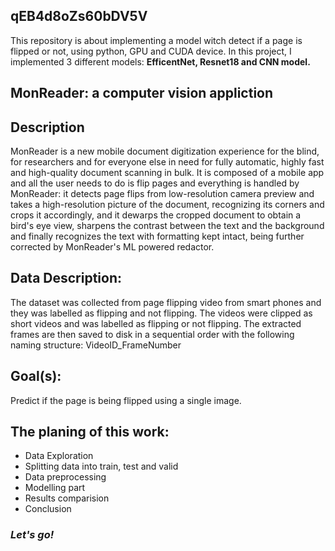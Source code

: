 ## qEB4d8oZs60bDV5V
This repository is about implementing a model witch detect if a page is flipped or not, using python, GPU and CUDA device. In this project, I implemented 3 different models: **EfficentNet, Resnet18 and CNN model.**

## MonReader: a computer vision appliction
## Description
MonReader is a new mobile document digitization experience for the blind, for researchers and for everyone else in need for fully automatic, highly fast and high-quality document scanning in bulk. It is composed of a mobile app and all the user needs to do is flip pages and everything is handled by MonReader: it detects page flips from low-resolution camera preview and takes a high-resolution picture of the document, recognizing its corners and crops it accordingly, and it dewarps the cropped document to obtain a bird's eye view, sharpens the contrast between the text and the background and finally recognizes the text with formatting kept intact, being further corrected by MonReader's ML powered redactor.

## Data Description:
The dataset was collected from page flipping video from smart phones and they was labelled as flipping and not flipping. The videos were clipped as short videos and was labelled as flipping or not flipping. The extracted frames are then saved to disk in a sequential order with the following naming structure: VideoID_FrameNumber

## Goal(s):
Predict if the page is being flipped using a single image.

## The planing of this work: 
* Data Exploration
* Splitting data into train, test and valid
* Data preprocessing
* Modelling part
* Results comparision
* Conclusion

### *Let's go!*
